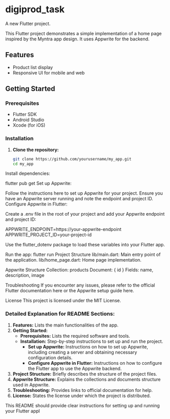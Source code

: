 # digiprod_task

A new Flutter project.

This Flutter project demonstrates a simple implementation of a home page inspired by the Myntra app design. It uses Appwrite for the backend.

## Features
- Product list display
- Responsive UI for mobile and web

## Getting Started

### Prerequisites
- Flutter SDK
- Android Studio
- Xcode (for iOS)

### Installation

1. **Clone the repository:**
   ```bash
   git clone https://github.com/yourusername/my_app.git
   cd my_app
Install dependencies:

flutter pub get
Set up Appwrite:

Follow the instructions here to set up Appwrite for your project.
Ensure you have an Appwrite server running and note the endpoint and project ID.
Configure Appwrite in Flutter:

Create a .env file in the root of your project and add your Appwrite endpoint and project ID:

APPWRITE_ENDPOINT=https://your-appwrite-endpoint
APPWRITE_PROJECT_ID=your-project-id

Use the flutter_dotenv package to load these variables into your Flutter app.

Run the app:
flutter run
Project Structure
lib/main.dart: Main entry point of the application.
lib/home_page.dart: Home page implementation.

Appwrite Structure
Collection: products
Document: { id }
Fields: name, description, image

Troubleshooting
If you encounter any issues, please refer to the official Flutter documentation here or the Appwrite setup guide here.

License
This project is licensed under the MIT License.

### Detailed Explanation for README Sections:

1. **Features:** Lists the main functionalities of the app.
2. **Getting Started:**
   - **Prerequisites:** Lists the required software and tools.
   - **Installation:** Step-by-step instructions to set up and run the project.
     - **Set up Appwrite:** Instructions on how to set up Appwrite, including creating a server and obtaining necessary configuration details.
     - **Configure Appwrite in Flutter:** Instructions on how to configure the Flutter app to use the Appwrite backend.
3. **Project Structure:** Briefly describes the structure of the project files.
4. **Appwrite Structure:** Explains the collections and documents structure used in Appwrite.
5. **Troubleshooting:** Provides links to official documentation for help.
6. **License:** States the license under which the project is distributed.

This README should provide clear instructions for setting up and running your Flutter appl
